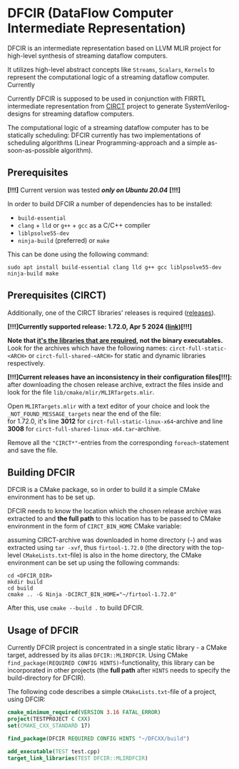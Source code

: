 # DFCIR (DataFlow Computer Intermediate Representation)
DFCIR is an intermediate representation based on LLVM MLIR project for high-level synthesis of streaming dataflow computers.

It utilizes high-level abstract concepts like `Streams`, `Scalars`, `Kernels` to represent the computational logic of a streaming dataflow computer.
Currently 

Currently DFCIR is supposed to be used in conjunction with FIRRTL intermediate representation from [CIRCT](https://github.com/llvm/circt/) project to generate SystemVerilog-designs for streaming dataflow computers.

The computational logic of a streaming dataflow computer has to be statically scheduling: DFCIR currently has two implementations of scheduling algorithms (Linear Programming-approach and a simple as-soon-as-possible algorithm).

## Prerequisites
**[!!!]** Current version was tested _**only on Ubuntu 20.04**_ **[!!!]**

In order to build DFCIR a number of dependencies has to be installed:
* `build-essential`
* `clang` + `lld` or `g++` + `gcc` as a C/C++ compiler
* `liblpsolve55-dev`
* `ninja-build` (preferred) or `make`

This can be done using the following command:
```
sudo apt install build-essential clang lld g++ gcc liblpsolve55-dev ninja-build make
```
## Prerequisites (CIRCT)
Additionally, one of the CIRCT libraries' releases is required ([releases](https://github.com/llvm/circt/releases)).

**[!!!]Currently supported release: 1.72.0, Apr 5 2024 ([link](https://github.com/llvm/circt/releases/tag/firtool-1.72.0))[!!!]**

**Note that <ins>it's the libraries that are required</ins>, not the binary executables.**<br>
Look for the archives which have the following names:
`circt-full-static-<ARCH>` or `circt-full-shared-<ARCH>` for static and dynamic libraries respectively.

**[!!!]Current releases have an inconsistency in their configuration files[!!!]:**<br>
after downloading the chosen release archive, extract the files inside and look for the file `lib/cmake/mlir/MLIRTargets.mlir`.

Open `MLIRTargets.mlir` with a text editor of your choice and look the `_NOT_FOUND_MESSAGE_targets` near the end of the file:<br>
for 1.72.0, it's line **3012** for `circt-full-static-linux-x64`-archive and line **3008** for `circt-full-shared-linux-x64.tar`-archive.

Remove all the `"CIRCT*"`-entries from the corresponding `foreach`-statement and save the file.

## Building DFCIR
DFCIR is a CMake package, so in order to build it a simple CMake environment has to be set up.

DFCIR needs to know the location which the chosen release archive was extracted to and **the full path** to this location has to be passed to CMake environment in the form of `CIRCT_BIN_HOME` CMake variable:<br>

assuming CIRCT-archive was downloaded in home directory (`~`) and was extracted using `tar -xvf`, thus `firtool-1.72.0` (the directory with the top-level `CMakeLists.txt`-file) is also in the home directory, the CMake environment can be set up using the following commands:
```
cd <DFCIR_DIR>
mkdir build
cd build
cmake .. -G Ninja -DCIRCT_BIN_HOME="~/firtool-1.72.0"
```
After this, use `cmake --build .` to build DFCIR.

## Usage of DFCIR
Currently DFCIR project is concentrated in a single static library - a CMake target, addressed by its alias `DFCIR::MLIRDFCIR`.
Using CMake `find_package(REQUIRED CONFIG HINTS)`-functionality, this library can be incorporated in other projects (the **full path** after `HINTS` needs to specify the build-directory for DFCIR).

The following code describes a simple `CMakeLists.txt`-file of a project, using DFCIR:
```cmake
cmake_minimum_required(VERSION 3.16 FATAL_ERROR)
project(TESTPROJECT C CXX)
set(CMAKE_CXX_STANDARD 17)

find_package(DFCIR REQUIRED CONFIG HINTS "~/DFCXX/build")

add_executable(TEST test.cpp)
target_link_libraries(TEST DFCIR::MLIRDFCIR)
```
